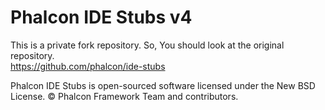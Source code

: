 # Phalcon IDE Stubs v4

This is a private fork repository.
So, You should look at the original repository.  
https://github.com/phalcon/ide-stubs  


Phalcon IDE Stubs is open-sourced software licensed under the New BSD License. © Phalcon Framework Team and contributors.


